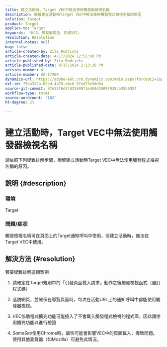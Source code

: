 ```yaml
---
title: 建立活動時，Target VEC中無法使用觸發器檢視名稱
description: 瞭解建立活動時Target VEC中無法使用觸發程式檢視名稱的原因
solution: Target
product: Target
applies-to: Target
keywords: 「KCS、觸發器警告、目標VEC」
resolution: Resolution
internal-notes: null
bug: false
article-created-by: Zita Rodricks
article-created-date: 4/17/2024 12:51:08 PM
article-published-by: Zita Rodricks
article-published-date: 4/17/2024 2:13:26 PM
version-number: 4
article-number: KA-17409
dynamics-url: https://adobe-ent.crm.dynamics.com/main.aspx?forceUCI=1&pagetype=entityrecord&etn=knowledgearticle&id=329d1825-b9fc-ee11-a1ff-6045bd0065b6
exl-id: 75da312a-02cd-4a79-abcb-97ed73e5dd84
source-git-commit: 87e55f6d5fd25509f1e4b9d26097939cb35b035f
workflow-type: tm+mt
source-wordcount: '182'
ht-degree: 2%

---
```


# 建立活動時，Target VEC中無法使用觸發器檢視名稱


請依照下列疑難排解步驟，瞭解建立活動時Target VEC中無法使用觸發程式檢視名稱的原因。

## 說明 {#description}


### 環境

Target

### 問題/症狀

觸發檢視名稱可在頁面上的Target通知呼叫中使用，但建立活動時，無法在Target VEC中使用。


## 解決方法 {#resolution}


若要疑難排解這類案例

1. 請確定在Target規則中的「引發頁面載入請求」動作之後觸發檢視函式（自訂程式碼）

2. 造訪網頁，並確保在導覽頁面時，每次在活動URL上的通知呼叫中都能使用觸發器檢視。

3. *VEC*&#x200B;協助程式擴充功能可能插入了不會載入觸發程式檢視的程式庫，因此請停用擴充功能以進行驗證

4. *SameSite*&#x200B;使用Chrome時，屬性可能會影響VEC中的頁面載入，導致問題。 使用其他瀏覽器（如Mozilla）可避免此情況。
